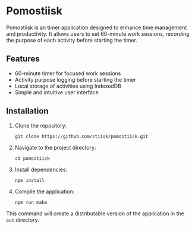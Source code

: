 # Pomostiisk

Pomostiisk is an timer application designed to enhance time management and productivity. It allows users to set 60-minute work sessions, recording the purpose of each activity before starting the timer.

## Features

- 60-minute timer for focused work sessions
- Activity purpose logging before starting the timer
- Local storage of activities using IndexedDB
- Simple and intuitive user interface

## Installation

1. Clone the repository:
   ```
   git clone https://github.com/stiisk/pomostiisk.git
   ```

2. Navigate to the project directory:
   ```
   cd pomostiisk
   ```

3. Install dependencies:
   ```
   npm install
   ```

4. Compile the application:
   ```
   npm run make
   ```

This command will create a distributable version of the application in the `out` directory.


